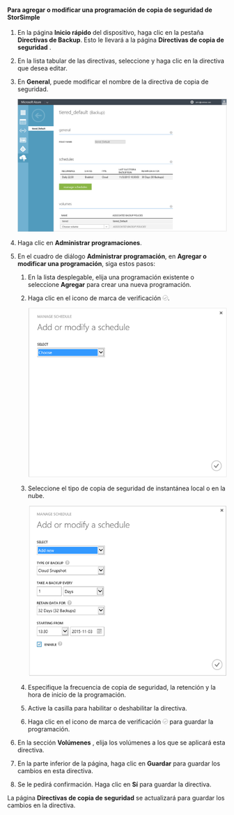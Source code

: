 
<!--author=SharS last changed: 11/04/15-->

#### <a name="to-add-or-modify-a-storsimple-backup-schedule"></a>Para agregar o modificar una programación de copia de seguridad de StorSimple
1. En la página **Inicio rápido** del dispositivo, haga clic en la pestaña **Directivas de Backup**. Esto le llevará a la página **Directivas de copia de seguridad** .
2. En la lista tabular de las directivas, seleccione y haga clic en la directiva que desea editar.
3. En **General**, puede modificar el nombre de la directiva de copia de seguridad.
   
     ![Administrar programaciones](./media/storsimple-add-modify-backup-schedule-u2/AddModifyGeneral.png)
4. Haga clic en **Administrar programaciones**. 
5. En el cuadro de diálogo **Administrar programación**, en **Agregar o modificar una programación**, siga estos pasos:
   
   1. En la lista desplegable, elija una programación existente o seleccione **Agregar** para crear una nueva programación.
   2. Haga clic en el icono de marca de verificación  ![modificar programaciones 1](./media/storsimple-add-modify-backup-schedule-u2/HCS_CheckIcon-include.png). 
      
       ![modificar programaciones 1](./media/storsimple-add-modify-backup-schedule-u2/AddModify1.png)
   3. Seleccione el tipo de copia de seguridad de instantánea local o en la nube.
      
       ![modificar programaciones 1](./media/storsimple-add-modify-backup-schedule-u2/AddModify2.png) 
   4. Especifique la frecuencia de copia de seguridad, la retención y la hora de inicio de la programación.
   5. Active la casilla para habilitar o deshabilitar la directiva.
   6. Haga clic en el icono de marca de verificación  ![icono de marca de verificación](./media/storsimple-add-modify-backup-schedule-u2/HCS_CheckIcon-include.png)  para guardar la programación.
6. En la sección **Volúmenes** , elija los volúmenes a los que se aplicará esta directiva.
7. En la parte inferior de la página, haga clic en **Guardar** para guardar los cambios en esta directiva.
8. Se le pedirá confirmación. Haga clic en **Sí** para guardar la directiva.

La página **Directivas de copia de seguridad** se actualizará para guardar los cambios en la directiva.



<!--HONumber=Nov16_HO3-->



